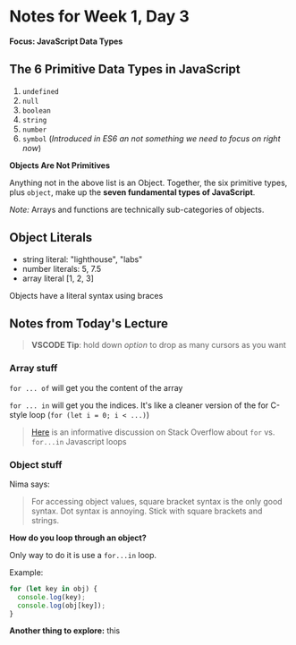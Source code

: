 # Notes for Week 1, Day 3

**Focus: JavaScript Data Types**

## The 6 Primitive Data Types in JavaScript
1. `undefined`
2. `null`
3. `boolean`
4. `string`
5. `number`
6. `symbol` (*Introduced in ES6 an not something we need to focus on right now*)

**Objects Are Not Primitives**

Anything not in the above list is an Object. Together, the six primitive types, plus `object`, make up the **seven fundamental types of JavaScript**.

*Note:* Arrays and functions are technically sub-categories of objects.

## Object Literals

- string literal: "lighthouse", "labs"
- number literals: 5, 7.5
- array literal [1, 2, 3]

Objects have a literal syntax using braces

## Notes from Today's Lecture

> **VSCODE Tip**: hold down _option_ to drop as many cursors as you want

### Array stuff

`for ... of` will get you the content of the array

`for ... in` will get you the indices. It's like a cleaner version of the for C-style loop (`for (let i = 0; i < ...)`)

> [Here](https://stackoverflow.com/questions/5263847/javascript-loops-for-in-vs-for) is an informative discussion on Stack Overflow about `for` vs. `for...in` Javascript loops 

### Object stuff

Nima says: 
> For accessing object values, square bracket syntax is the only good syntax. Dot syntax is annoying. Stick with square brackets and strings.

**How do you loop through an object?**

Only way to do it is use a `for...in` loop.

Example:
```javascript
for (let key in obj) {
  console.log(key); 
  console.log(obj[key]);
}
```

**Another thing to explore:** this 